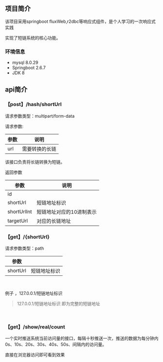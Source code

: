 ## 项目简介

该项目采用springboot fluxWeb,r2dbc等响应式组件，是个人学习的一次响应式实践

实现了短链系统的核心功能。

### 环境信息

- mysql 8.0.29
- Springboot 2.6.7
- JDK 8

## api简介

### 【post】/hash/shortUrl

请求参数类型：multipart/form-data

请求参数:

|参数|说明|
|--|--|
|url|需要转换的长链|

该接口负责将长链转换为短链。

返回参数

|参数|说明|
|--|--|
|id||
|shortUrl|短链地址标识|
|shortUrlInt|短链地址对应的10进制表示|
|targetUrl|对应的长链地址|

### 【get】/{shortUrl}

请求参数类型：path

|参数||
|--|--|
|shortUrl|短链地址标识|

<br/>

例子 ，127.0.0.1/短链地址标识

> 127.0.0.1/短链地址标识  即为完整的短链地址

<br/>

### 【get】/show/real/count

一个实时推送系统当前访问量的接口，每隔十秒推送一次，推送的数据为每分钟内0s、10s、20s、30s、40s、50s、间隔内的访问量。

直接在浏览器访问即可看到效果